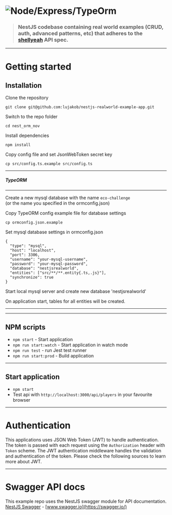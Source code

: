 # ![Node/Express/TypeOrm](girl_idea.jpg)


> ### NestJS codebase containing real world examples (CRUD, auth, advanced patterns, etc) that adheres to the [shellyeah](https://shelleycavaness.github.io/shellyeah/) API spec.


----------

# Getting started

## Installation

Clone the repository

    git clone git@github.com:lujakob/nestjs-realworld-example-app.git

Switch to the repo folder

    cd nest_orm_nov
    
Install dependencies
    
    npm install

Copy config file and set JsonWebToken secret key

    cp src/config.ts.example src/config.ts
    


----------

##### TypeORM

----------

Create a new mysql database with the name `eco-challenge`\
(or the name you specified in the ormconfig.json)

Copy TypeORM config example file for database settings

    cp ormconfig.json.example
    
Set mysql database settings in ormconfig.json

    {
      "type": "mysql",
      "host": "localhost",
      "port": 3306,
      "username": "your-mysql-username",
      "password": "your-mysql-password",
      "database": "nestjsrealworld",
      "entities": ["src/**/**.entity{.ts,.js}"],
      "synchronize": true
    }
    
Start local mysql server and create new database 'nestjsrealworld'

On application start, tables for all entities will be created.

----------

----------

## NPM scripts

- `npm start` - Start application
- `npm run start:watch` - Start application in watch mode
- `npm run test` - run Jest test runner 
- `npm run start:prod` - Build application

----------



## Start application

- `npm start`
- Test api with `http://localhost:3000/api/players` in your favourite browser

----------

# Authentication
 
This applications uses JSON Web Token (JWT) to handle authentication. The token is passed with each request using the `Authorization` header with `Token` scheme. The JWT authentication middleware handles the validation and authentication of the token. Please check the following sources to learn more about JWT.

----------
 
# Swagger API docs

This example repo uses the NestJS swagger module for API documentation. [NestJS Swagger](https://github.com/nestjs/swagger) - [www.swagger.io](https://swagger.io/)        